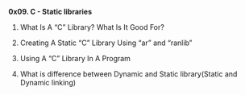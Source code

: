 **0x09. C - Static libraries**

1. What Is A “C” Library? What Is It Good For?

2. Creating A Static “C” Library Using “ar” and “ranlib”

3. Using A “C” Library In A Program

4. What is difference between Dynamic and Static library(Static and Dynamic linking)
